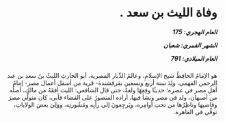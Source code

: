 <h1 dir="rtl">وفاة الليث بن سعد .</h1>

<h5 dir="rtl">العام الهجري:  175

الشهر القمري: شعبان

العام الميلادي: 791</h5>

<p dir="rtl">هو الإمامُ الحافِظُ شيخ الإسلامِ، وعالمُ الدِّيار المصرية، أبو الحارثِ الليثُ بنُ سعدِ بن عبد الرحمن الفهمي، ولِدَ سنة أربع وتسعين بقرقشندة- قرية من أسفل أعمال مصر- إمامُ أهل مصر في عصرِه؛ حديثًا وفِقهًا ولغةً، حتى قال الشافعي: الليث أفقَهُ من مالك، أصلُه من أصبهان، ولد في مصر ونشأ فيها، أراده المنصورُ على القضاء فأبى، كان متولِّي مصرَ وقاضيها وناظِرُها من تحتِ أوامِره، ويَرجِعونَ إلى رأيِه ومَشُورتِه، ووَلِيَ بعضَ الولاياتِ، توفِّي في القاهرة.</p></br>
